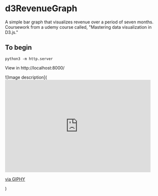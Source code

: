 # d3RevenueGraph

A simple bar graph that visualizes revenue over a period of seven months. Coursework from a udemy course called, "Mastering data visualization in D3.js."

## To begin

`python3 -m http.server`

View in http://localhost:8000/

![Image description](<iframe src="https://giphy.com/embed/MYCGGq2hiczazT4UGc" width="480" height="304" frameBorder="0" class="giphy-embed" allowFullScreen></iframe><p><a href="https://giphy.com/gifs/MYCGGq2hiczazT4UGc">via GIPHY</a></p>)
